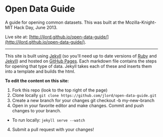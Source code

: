 # Open Data Guide

A guide for opening common datasets. This was built at the Mozilla-Knight-MIT Hack Day, June 2013.

Live site at: [http://jlord.github.io/open-data-guide/](http://jlord.github.io/open-data-guide/).

--------------

This site is built using [Jekyll](http://jekyllrb.com/) (so you'll need up to date versions of [Ruby](http://www.ruby-lang.org/en/) and [Jekyll](http://jekyllrb.com/)) and hosted on [GitHub Pages](http://pages.github.com/). Each markdown file contains the steps for opening that type of data. Jekyll takes each of these and inserts them into a template and builds the html. 

**To edit the content on this site:**

1. Fork this repo (look to the top right of the page)
2. Clone locally `git clone https://github.com/jlord/open-data-guide.git`
3. Create a new branch for your changes 
    git checkout -b my-new-branch
4. Open in your favorite editor and make changes. Commit and push changes to your branch.
 - To run locally: `jekyll serve --watch`
4. Submit a pull request with your changes! 
